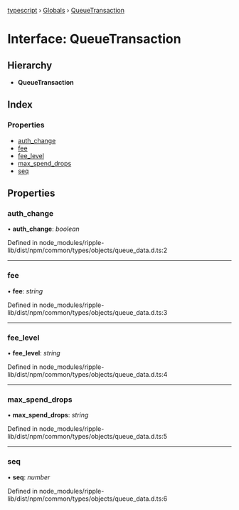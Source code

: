 [typescript](../README.md) › [Globals](../globals.md) › [QueueTransaction](queuetransaction.md)

# Interface: QueueTransaction

## Hierarchy

* **QueueTransaction**

## Index

### Properties

* [auth_change](queuetransaction.md#auth_change)
* [fee](queuetransaction.md#fee)
* [fee_level](queuetransaction.md#fee_level)
* [max_spend_drops](queuetransaction.md#max_spend_drops)
* [seq](queuetransaction.md#seq)

## Properties

###  auth_change

• **auth_change**: *boolean*

Defined in node_modules/ripple-lib/dist/npm/common/types/objects/queue_data.d.ts:2

___

###  fee

• **fee**: *string*

Defined in node_modules/ripple-lib/dist/npm/common/types/objects/queue_data.d.ts:3

___

###  fee_level

• **fee_level**: *string*

Defined in node_modules/ripple-lib/dist/npm/common/types/objects/queue_data.d.ts:4

___

###  max_spend_drops

• **max_spend_drops**: *string*

Defined in node_modules/ripple-lib/dist/npm/common/types/objects/queue_data.d.ts:5

___

###  seq

• **seq**: *number*

Defined in node_modules/ripple-lib/dist/npm/common/types/objects/queue_data.d.ts:6
